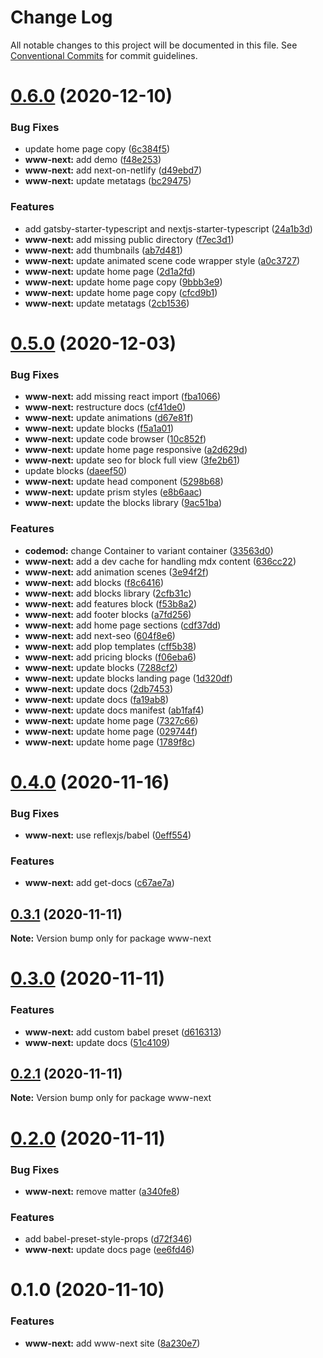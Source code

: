 # Change Log

All notable changes to this project will be documented in this file.
See [Conventional Commits](https://conventionalcommits.org) for commit guidelines.

# [0.6.0](https://github.com/reflexjs/reflexjs/compare/www-next@0.5.0...www-next@0.6.0) (2020-12-10)


### Bug Fixes

* update home page copy ([6c384f5](https://github.com/reflexjs/reflexjs/commit/6c384f507c5f7531898a4874587a4d65882f3ce9))
* **www-next:** add demo ([f48e253](https://github.com/reflexjs/reflexjs/commit/f48e253c159132b80985f0476e1da3d7f2a86dab))
* **www-next:** add next-on-netlify ([d49ebd7](https://github.com/reflexjs/reflexjs/commit/d49ebd7082cf95c8333ada64847d7c0371b61a5f))
* **www-next:** update metatags ([bc29475](https://github.com/reflexjs/reflexjs/commit/bc294750dad0f62d9dad9d6e45710a834d50ae93))


### Features

* add gatsby-starter-typescript and nextjs-starter-typescript ([24a1b3d](https://github.com/reflexjs/reflexjs/commit/24a1b3df0945968f3a313729e566bf19288bb826))
* **www-next:** add missing public directory ([f7ec3d1](https://github.com/reflexjs/reflexjs/commit/f7ec3d15ebee549f7c1b78071259f4a487aea990))
* **www-next:** add thumbnails ([ab7d481](https://github.com/reflexjs/reflexjs/commit/ab7d481d1b120112fb36764f8b7eecca16be2066))
* **www-next:** update animated scene code wrapper style ([a0c3727](https://github.com/reflexjs/reflexjs/commit/a0c372752d5165f61fb620d46335e95303d548e0))
* **www-next:** update home page ([2d1a2fd](https://github.com/reflexjs/reflexjs/commit/2d1a2fd5bf9dd06e511a8db02c5bb2160c2e1078))
* **www-next:** update home page copy ([9bbb3e9](https://github.com/reflexjs/reflexjs/commit/9bbb3e9b1be1c9d0f4796b96f47f4aef8bded104))
* **www-next:** update home page copy ([cfcd9b1](https://github.com/reflexjs/reflexjs/commit/cfcd9b15d9b88ddf9687367bed8a5b6e24bef483))
* **www-next:** update metatags ([2cb1536](https://github.com/reflexjs/reflexjs/commit/2cb1536786123deedc76526e2c3fe0d125d1d215))





# [0.5.0](https://github.com/reflexjs/reflex/compare/www-next@0.4.0...www-next@0.5.0) (2020-12-03)


### Bug Fixes

* **www-next:** add missing react import ([fba1066](https://github.com/reflexjs/reflex/commit/fba10669306778f69705666779e6257d23e460f6))
* **www-next:** restructure docs ([cf41de0](https://github.com/reflexjs/reflex/commit/cf41de06cf51e57cb162eaa959100dcb98526c3c))
* **www-next:** update animations ([d67e81f](https://github.com/reflexjs/reflex/commit/d67e81ff04535b1ee7b370988c025fa8042052e1))
* **www-next:** update blocks ([f5a1a01](https://github.com/reflexjs/reflex/commit/f5a1a010feb0f9284d780bfa6ad948ec2704563d))
* **www-next:** update code browser ([10c852f](https://github.com/reflexjs/reflex/commit/10c852f89528c380708d5dee67d83ed3d0c9ec77))
* **www-next:** update home page responsive ([a2d629d](https://github.com/reflexjs/reflex/commit/a2d629d61a246427917f553a0e0bd55810f9d64a))
* **www-next:** update seo for block full view ([3fe2b61](https://github.com/reflexjs/reflex/commit/3fe2b6101492c863e97e6d5cc5d3e9ae14debd70))
* update blocks ([daeef50](https://github.com/reflexjs/reflex/commit/daeef504ab568e98b42047159abb1fe6362f84b6))
* **www-next:** update head component ([5298b68](https://github.com/reflexjs/reflex/commit/5298b68c58d731276c6efb6484c72c934cab95d7))
* **www-next:** update prism styles ([e8b6aac](https://github.com/reflexjs/reflex/commit/e8b6aaceedb219aa3c71dac21f6bb31091f9d4c4))
* **www-next:** update the blocks library ([9ac51ba](https://github.com/reflexjs/reflex/commit/9ac51ba95ad1f9626cde9e1e54e622d8ed4a32ad))


### Features

* **codemod:** change Container to variant container ([33563d0](https://github.com/reflexjs/reflex/commit/33563d06087a2c7762a6b26027ef9677acc579c3))
* **www-next:** add a dev cache for handling mdx content ([636cc22](https://github.com/reflexjs/reflex/commit/636cc226666bf223fd256d98532c4ce255d99608))
* **www-next:** add animation scenes ([3e94f2f](https://github.com/reflexjs/reflex/commit/3e94f2f6d9f852e006c5453ce0043d59953e0f5b))
* **www-next:** add blocks ([f8c6416](https://github.com/reflexjs/reflex/commit/f8c64168b1752a003273cf975818e4f181119590))
* **www-next:** add blocks library ([2cfb31c](https://github.com/reflexjs/reflex/commit/2cfb31c36941f1b7f1880f665f33afd208f2189c))
* **www-next:** add features block ([f53b8a2](https://github.com/reflexjs/reflex/commit/f53b8a2a4849fa259a15213a0da0b49425eebb45))
* **www-next:** add footer blocks ([a7fd256](https://github.com/reflexjs/reflex/commit/a7fd2562feb3c1fba9ef43f91ed3380059b9482d))
* **www-next:** add home page sections ([cdf37dd](https://github.com/reflexjs/reflex/commit/cdf37dd75262fb93228a7c9277cebc8b239bb022))
* **www-next:** add next-seo ([604f8e6](https://github.com/reflexjs/reflex/commit/604f8e65d017435a50bb0800839a08948de1b83b))
* **www-next:** add plop templates ([cff5b38](https://github.com/reflexjs/reflex/commit/cff5b38e7ddff37b2d1596e436341d9657e94980))
* **www-next:** add pricing blocks ([f06eba6](https://github.com/reflexjs/reflex/commit/f06eba67905ba5a8b4dc6b002dc1f2cf112fbdd1))
* **www-next:** update blocks ([7288cf2](https://github.com/reflexjs/reflex/commit/7288cf21c19f2d63915a76cc15d380181d89fe58))
* **www-next:** update blocks landing page ([1d320df](https://github.com/reflexjs/reflex/commit/1d320dfd7c45478e6a28c07166a396ab069fa0b0))
* **www-next:** update docs ([2db7453](https://github.com/reflexjs/reflex/commit/2db7453b78e345d93fab380562525a27fc20f52f))
* **www-next:** update docs ([fa19ab8](https://github.com/reflexjs/reflex/commit/fa19ab87946b46653567d7dc9822098106115230))
* **www-next:** update docs manifest ([ab1faf4](https://github.com/reflexjs/reflex/commit/ab1faf415478dd38092afd006084284599eade02))
* **www-next:** update home page ([7327c66](https://github.com/reflexjs/reflex/commit/7327c660c44de01cbb7d7dc629a6b15274b59184))
* **www-next:** update home page ([029744f](https://github.com/reflexjs/reflex/commit/029744f683d3532c617e40b6e7afc73ebc04464a))
* **www-next:** update home page ([1789f8c](https://github.com/reflexjs/reflex/commit/1789f8c00dd58037fafb203e93bf79c1734de092))





# [0.4.0](https://github.com/reflexjs/reflex/compare/www-next@0.3.1...www-next@0.4.0) (2020-11-16)


### Bug Fixes

* **www-next:** use reflexjs/babel ([0eff554](https://github.com/reflexjs/reflex/commit/0eff554878af351e1406114941af3a06e7d441f5))


### Features

* **www-next:** add get-docs ([c67ae7a](https://github.com/reflexjs/reflex/commit/c67ae7ae050ebb9b04f8b0a4d5c376c06f25cd23))





## [0.3.1](https://github.com/reflexjs/reflex/compare/www-next@0.3.0...www-next@0.3.1) (2020-11-11)

**Note:** Version bump only for package www-next





# [0.3.0](https://github.com/reflexjs/reflex/compare/www-next@0.2.1...www-next@0.3.0) (2020-11-11)


### Features

* **www-next:** add custom babel preset ([d616313](https://github.com/reflexjs/reflex/commit/d616313a03c471488d076e65418f11ad3a6ee22c))
* **www-next:** update docs ([51c4109](https://github.com/reflexjs/reflex/commit/51c4109c553f2d330cc65a1b237021b8a2e010fe))





## [0.2.1](https://github.com/reflexjs/reflex/compare/www-next@0.2.0...www-next@0.2.1) (2020-11-11)

**Note:** Version bump only for package www-next





# [0.2.0](https://github.com/reflexjs/reflex/compare/www-next@0.1.0...www-next@0.2.0) (2020-11-11)


### Bug Fixes

* **www-next:** remove matter ([a340fe8](https://github.com/reflexjs/reflex/commit/a340fe8ee7f26a1603af8800972ed74cb04e1a50))


### Features

* add babel-preset-style-props ([d72f346](https://github.com/reflexjs/reflex/commit/d72f3462941f4bcdecf870a80ba5d165fc5ea168))
* **www-next:** update docs page ([ee6fd46](https://github.com/reflexjs/reflex/commit/ee6fd46232e29207482bff974aef9f161aeb8cdd))





# 0.1.0 (2020-11-10)


### Features

* **www-next:** add www-next site ([8a230e7](https://github.com/reflexjs/reflex/commit/8a230e7e43d1bb6a25c7332501547ee0f9eea080))
